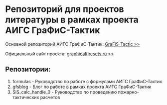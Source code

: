 # Репозиторий для проектов литературы в рамках проекта АИГС ГраФиС-Тактик

Основной репозиторий АИГС ГраФиС-Тактик: [GraFiS-Tactic >>](https://github.com/Obsidian-pb/GraFiS-Tactic)

Официальный сайт проекта: [graphicalfiresets.ru >>](https://www.graphicalfiresets.ru/)

## Репозитории:
1. formulas - Руководство по работе с формулами АИГС ГраФиС-Тактик
2. gfsblog - Блог по работе в рамках проекта АИГС ГраФиС-Тактик
3. SiS_calc_handle_0 - Руководство по проведению пожарно-тактических расчетов
